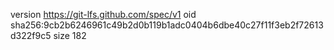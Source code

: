 version https://git-lfs.github.com/spec/v1
oid sha256:9cb2b6246961c49b2d0b119b1adc0404b6dbe40c27f11f3eb2f72613d322f9c5
size 182
